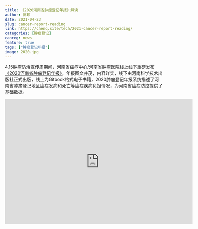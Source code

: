 ```yaml
---
title: 《2020河南省肿瘤登记年报》解读
author: 陈琼
date: 2021-04-23
slug: cancer-report-reading
link: https://chenq.site/tech/2021-cancer-report-reading/
categories: [肿瘤登记]
canreg: news
feature: true
tags: ["肿瘤登记年报"]
image: 2020.jpg
---
```




4.15肿瘤防治宣传周期间，河南省癌症中心/河南省肿瘤医院线上线下重磅发布[《2020河南省肿瘤登记年报》](http://www.anti-cancer.com.cn/Sites/ereport/2020/Index.html)，年报图文并茂，内容详实，线下由河南科学技术出版社正式出版，线上为Gitbook格式电子书籍，2020肿瘤登记年报系统描述了河南省肿瘤登记地区癌症发病和死亡等癌症疾病负担情况，为河南省癌症防控提供了基础数据。


<iframe src="https://onedrive.live.com/embed?cid=B18A4842AB9420B8&resid=B18A4842AB9420B8%2153433&authkey=APrurKBuKuNoyfY&em=2" width="600" height="400" frameborder="0" scrolling="no"></iframe>

